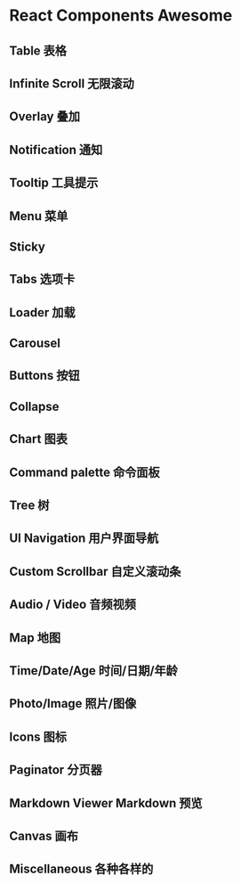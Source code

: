 React Components Awesome
===

## Table 表格

<!--Table 表格 START-->
<!--Table 表格 END-->

## Infinite Scroll 无限滚动

<!--Infinite Scroll 无限滚动 START-->
<!--Infinite Scroll 无限滚动 END-->

## Overlay 叠加

<!--Overlay 叠加 START-->
<!--Overlay 叠加 END-->

## Notification 通知

<!--Notification 通知 START-->
<!--Notification 通知 END-->

## Tooltip 工具提示

<!--Tooltip 工具提示 START-->
<!--Tooltip 工具提示 END-->

## Menu 菜单

<!--Menu 菜单 START-->
<!--Menu 菜单 END-->

## Sticky

<!--Sticky START-->
<!--Sticky END-->

## Tabs 选项卡

<!--Tabs 选项卡 START-->
<!--Tabs 选项卡 END-->

## Loader 加载

<!--Loader 加载 START-->
<!--Loader 加载 END-->

## Carousel

<!--Carousel START-->
<!--Carousel END-->

## Buttons 按钮

<!--Buttons 按钮 START-->
<!--Buttons 按钮 END-->

## Collapse

<!--Collapse START-->
<!--Collapse END-->

## Chart 图表

<!--Chart 图表 START-->
<!--Chart 图表 END-->

## Command palette 命令面板

<!--Command palette 命令面板 START-->
<!--Command palette 命令面板 END-->

## Tree 树

<!--Tree 树 START-->
<!--Tree 树 END-->

## UI Navigation 用户界面导航

<!--UI Navigation 用户界面导航 START-->
<!--UI Navigation 用户界面导航 END-->

## Custom Scrollbar 自定义滚动条

<!--Custom Scrollbar 自定义滚动条 START-->
<!--Custom Scrollbar 自定义滚动条 END-->

## Audio / Video 音频视频

<!--Audio / Video 音频视频 START-->
<!--Audio / Video 音频视频 END-->

## Map 地图

<!--Map 地图 START-->
<!--Map 地图 END-->

## Time/Date/Age 时间/日期/年龄

<!--Time/Date/Age 时间/日期/年龄 START-->
<!--Time/Date/Age 时间/日期/年龄 END-->

## Photo/Image 照片/图像

<!--Photo/Image 照片/图像 START-->
<!--Photo/Image 照片/图像 END-->

## Icons 图标

<!--Icons 图标 START-->
<!--Icons 图标 END-->

## Paginator 分页器

<!--Paginator 分页器 START-->
<!--Paginator 分页器 END-->

## Markdown Viewer Markdown 预览

<!--Markdown Viewer Markdown 预览 START-->
<!--Markdown Viewer Markdown 预览 END-->

## Canvas 画布

<!--Canvas 画布 START-->
<!--Canvas 画布 END-->

## Miscellaneous 各种各样的

<!--Miscellaneous 各种各样的 START-->
<!--Miscellaneous 各种各样的 END-->
